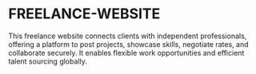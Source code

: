 # FREELANCE-WEBSITE
This freelance website connects clients with independent professionals, offering a platform to post projects, showcase skills, negotiate rates, and collaborate securely. It enables flexible work opportunities and efficient talent sourcing globally.
